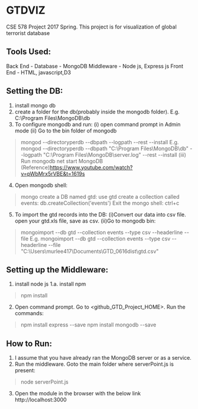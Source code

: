 # GTDVIZ
CSE 578 Project 2017 Spring.
This project is for visualization of global terrorist database

Tools Used:
-----------
Back End   - Database - MongoDB
Middleware - Node js, Express js
Front End  - HTML, javascript,D3

Setting the DB:
---------------
1. install mongo db
2. create a folder for the db(probably inside the mongodb folder). E.g. C:\Program Files\MongoDB\db
3. To configure mongodb and run: 
(i) open command prompt in Admin mode
(ii) Go to the bin folder of mongodb
>mongod --directoryperdb --dbpath <path to the DB> --logpath <path to log file> --rest --install
E.g. mongod --directoryperdb --dbpath "C:\Program Files\MongoDB\db" --logpath "C:\Program Files\MongoDB\server.log" --rest --install
(iii) Run mongodb
>net start MongoDB
(Reference)https://www.youtube.com/watch?v=pWbMrx5rVBE&t=1619s

4. Open mongodb shell:
>mongo
create a DB named gtd:
>use gtd
create a collection called events:
>db.createCollection('events')
Exit the mongo shell:
>ctrl+c

5. To import the gtd records into the DB:
(i)Convert our data into csv file. open your gtd.xls file, save as csv.
(ii)Go to mongodb bin:
>mongoimport --db gtd --collection events --type csv --headerline --file <path to csv>
E.g. mongoimport --db gtd --collection events --type csv --headerline --file "C:\Users\murlee417\Documents\GTD_0616dist\gtd.csv"

Setting up the Middleware:
--------------------------
1. install node js
1.a.  install npm 
>npm install
2. Open command prompt. Go to <github_GTD_Project_HOME>. Run the commands:
>npm install express --save
>npm install mongodb --save

<!--
ignore the below commands
-------------------------
To configure the project:
>npm init 
set the starting point to index.html
-->

How to Run:
-----------
1. I assume that you have already ran the MongoDB server or as a service.
2. Run the middleware. Goto the main folder where serverPoint.js is present:
>node serverPoint.js
3. Open the module in the browser with the below link
http://localhost:3000






